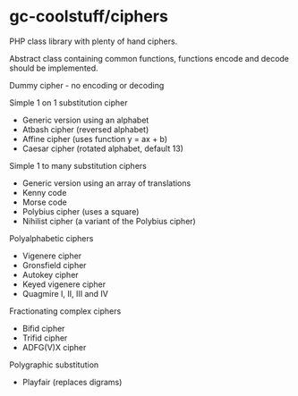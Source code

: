 # gc-coolstuff/ciphers

PHP class library with plenty of hand ciphers.

Abstract class containing common functions, functions encode and decode should be implemented.

Dummy cipher - no encoding or decoding

Simple 1 on 1 substitution cipher
- Generic version using an alphabet
- Atbash cipher (reversed alphabet)
- Affine cipher (uses function y = ax + b)
- Caesar cipher (rotated alphabet, default 13)

Simple 1 to many substitution ciphers
- Generic version using an array of translations
- Kenny code
- Morse code
- Polybius cipher (uses a square)
- Nihilist cipher (a variant of the Polybius cipher)

Polyalphabetic ciphers
- Vigenere cipher
- Gronsfield cipher
- Autokey cipher
- Keyed vigenere cipher
- Quagmire I, II, III and IV

Fractionating complex ciphers
- Bifid cipher
- Trifid cipher
- ADFG(V)X cipher

Polygraphic substitution
- Playfair (replaces digrams)

